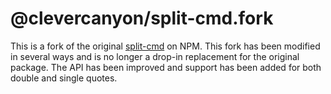 # @clevercanyon/split-cmd.fork

This is a fork of the original [split-cmd](https://www.npmjs.com/package/split-cmd) on NPM. This fork has been modified in several ways and is no longer a drop-in replacement for the original package. The API has been improved and support has been added for both double and single quotes.

